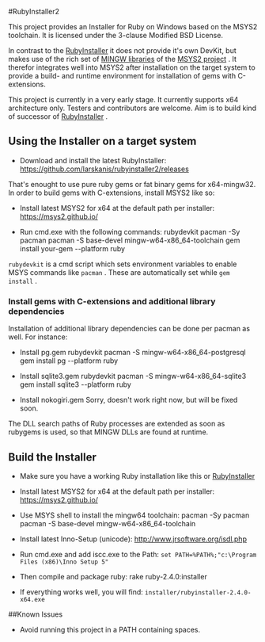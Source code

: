 #RubyInstaller2

This project provides an Installer for Ruby on Windows based on the MSYS2 toolchain.
It is licensed under the 3-clause Modified BSD License.

In contrast to the [RubyInstaller](https://github.com/oneclick/rubyinstaller/) it does not provide it's own DevKit, but makes use of the rich set of [MINGW libraries](https://github.com/Alexpux/MINGW-packages) of the [MSYS2 project](https://msys2.github.io/) .
It therefor integrates well into MSYS2 after installation on the target system to provide a build- and runtime environment for installation of gems with C-extensions.

This project is currently in a very early stage.
It currently supports x64 architecture only.
Testers and contributors are welcome.
Aim is to build kind of successor of [RubyInstaller](https://github.com/oneclick/rubyinstaller/) .

## Using the Installer on a target system

- Download and install the latest RubyInstaller: https://github.com/larskanis/rubyinstaller2/releases

That's enought to use pure ruby gems or fat binary gems for x64-mingw32.
In order to build gems with C-extensions, install MSYS2 like so:

- Install latest MSYS2 for x64 at the default path per installer: https://msys2.github.io/

- Run cmd.exe with the following commands:
    rubydevkit
    pacman -Sy pacman
    pacman -S base-devel mingw-w64-x86_64-toolchain
    gem install your-gem --platform ruby

`rubydevkit` is a cmd script which sets environment variables to enable MSYS commands like `pacman` .
These are automatically set while `gem install` .

### Install gems with C-extensions and additional library dependencies

Installation of additional library dependencies can be done per pacman as well.
For instance:

- Install pg.gem
    rubydevkit
    pacman -S mingw-w64-x86_64-postgresql
    gem install pg --platform ruby

- Install sqlite3.gem
    rubydevkit
    pacman -S mingw-w64-x86_64-sqlite3
    gem install sqlite3 --platform ruby

- Install nokogiri.gem
    Sorry, doesn't work right now, but will be fixed soon.

The DLL search paths of Ruby processes are extended as soon as rubygems is used, so that MINGW DLLs are found at runtime.

## Build the Installer

- Make sure you have a working Ruby installation like this or [RubyInstaller](https://github.com/oneclick/rubyinstaller/)

- Install latest MSYS2 for x64 at the default path per installer: https://msys2.github.io/

- Use MSYS shell to install the mingw64 toolchain:
    pacman -Sy pacman
    pacman -S base-devel mingw-w64-x86_64-toolchain

- Install latest Inno-Setup (unicode): http://www.jrsoftware.org/isdl.php

- Run cmd.exe and add iscc.exe to the Path: ```set PATH=%PATH%;"c:\Program Files (x86)\Inno Setup 5"```

- Then compile and package ruby:
    rake ruby-2.4.0:installer

- If everything works well, you will find: `installer/rubyinstaller-2.4.0-x64.exe`

##Known Issues

* Avoid running this project in a PATH containing spaces.
